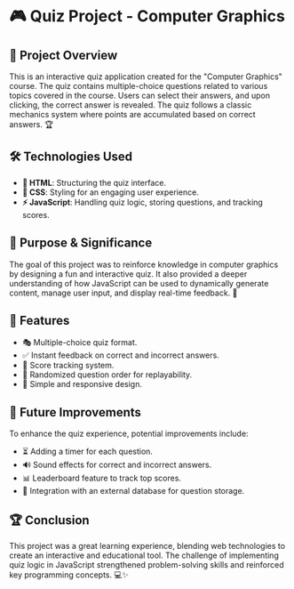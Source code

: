 # 🎮 Quiz Project - Computer Graphics

## 📌 Project Overview
This is an interactive quiz application created for the "Computer Graphics" course. The quiz contains multiple-choice questions related to various topics covered in the course. Users can select their answers, and upon clicking, the correct answer is revealed. The quiz follows a classic mechanics system where points are accumulated based on correct answers. 🏆

## 🛠️ Technologies Used
- **📄 HTML**: Structuring the quiz interface.
- **🎨 CSS**: Styling for an engaging user experience.
- **⚡ JavaScript**: Handling quiz logic, storing questions, and tracking scores.

## 🎯 Purpose & Significance
The goal of this project was to reinforce knowledge in computer graphics by designing a fun and interactive quiz. It also provided a deeper understanding of how JavaScript can be used to dynamically generate content, manage user input, and display real-time feedback. 🚀

## 🌟 Features
- 🎭 Multiple-choice quiz format.
- ✅ Instant feedback on correct and incorrect answers.
- 🏅 Score tracking system.
- 🔄 Randomized question order for replayability.
- 📜 Simple and responsive design.

## 🔮 Future Improvements
To enhance the quiz experience, potential improvements include:
- ⏳ Adding a timer for each question.
- 🔊 Sound effects for correct and incorrect answers.
- 📊 Leaderboard feature to track top scores.
- 🔗 Integration with an external database for question storage.

## 🏆 Conclusion
This project was a great learning experience, blending web technologies to create an interactive and educational tool. The challenge of implementing quiz logic in JavaScript strengthened problem-solving skills and reinforced key programming concepts. 💻✨


